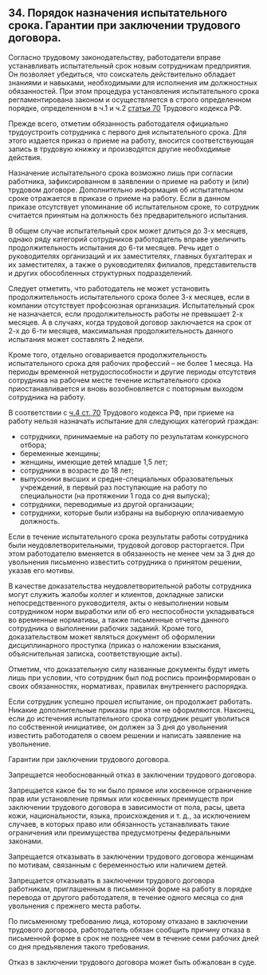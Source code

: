 ﻿## 34. Порядок назначения испытательного срока. Гарантии при заключении трудового договора.

Согласно трудовому законодательству, работодатели вправе устанавливать
испытательный срок новым сотрудникам предприятия. Он позволяет убедиться,
что соискатель действительно обладает знаниями и навыками, необходимыми
для исполнения им должностных обязанностей. При этом процедура установления
испытательного срока регламентирована законом и осуществляется в строго
определенном порядке, определенном в ч.1 и ч.2
[статьи 70](https://zakonrf.info/tk/70/) Трудового кодекса РФ.

Прежде всего, отметим обязанность работодателя официально трудоустроить
сотрудника с первого дня испытательного срока. Для этого издается приказ
о приеме на работу, вносится соответствующая запись в трудовую книжку
и производятся другие необходимые действия.

Назначение испытательного срока возможно лишь при согласии работника,
зафиксированном в заявлении о приеме на работу и (или) трудовом договоре.
Дополнительно информация об испытательном сроке отражается в приказе
о приеме на работу. Если в данном приказе отсутствует упоминание
об испытательном сроке, то сотрудник считается принятым на должность
без предварительного испытания.

В общем случае испытательный срок может длиться до 3-х месяцев, однако
ряду категорий сотрудников работодатель вправе увеличить продолжительность
испытания до 6-ти месяцев. Речь идет о руководителях организаций
и их заместителях, главных бухгалтерах и их заместителях, а также
о руководителях филиалов, представительств и других обособленных
структурных подразделений.

Следует отметить, что работодатель не может установить продолжительность
испытательного срока более 3-х месяцев, если в компании отсутствует
профсоюзная организация. Испытательный срок не назначается,
если продолжительность работы не превышает 2-х месяцев. А в случаях,
когда трудовой договор заключается на срок от 2-х до 6-ти месяцев,
максимальная продолжительность данного испытания может составлять 2 недели.

Кроме того, отдельно оговаривается продолжительность испытательного срока
для рабочих профессий – не более 1 месяца. На периоды временной
нетрудоспособности и другие периоды отсутствия сотрудника на рабочем месте
течение испытательного срока приостанавливается и вновь возобновляется
с повторным выходом сотрудника на работу.

В соответствии с [ч.4 ст. 70](https://zakonrf.info/tk/70/)
Трудового кодекса РФ, при приеме на работу нельзя назначать испытание
для следующих категорий граждан:

- сотрудники, принимаемые на работу по результатам конкурсного отбора;
- беременные женщины;
- женщины, имеющие детей младше 1,5 лет;
- сотрудники в возрасте до 18 лет;
- выпускники высших и средне-специальных образовательных учреждений,
  в первый раз поступающие на работу по специальности (на протяжении
  1 года со дня выпуска);
- сотрудники, переводимые из другой организации;
- сотрудники, которые были избраны на выборную оплачиваемую должность.

Если в течение испытательного срока результаты работы сотрудника были
неудовлетворительными, трудовой договор расторгается. При этом работодателю
вменяется в обязанность не менее чем за 3 дня до увольнения письменно
известить сотрудника о принятом решении, указав его мотивы.

В качестве доказательства неудовлетворительной работы сотрудника
могут служить жалобы коллег и клиентов, докладные записки непосредственного
руководителя, акты о невыполнении новым сотрудником норм выработки или об его
неспособности укладываться во временные нормативы, а также письменные отчеты
данного сотрудника о выполнении рабочих заданий. Кроме того, доказательством
может являться документ об оформлении дисциплинарного проступка (приказ
о наложении взыскания, объяснительная записка, соответствующие акты).

Отметим, что доказательную силу названные документы будут иметь лишь
при условии, что сотрудник был под роспись проинформирован о своих
обязанностях, нормативах, правилах внутреннего распорядка.

Если сотрудник успешно прошел испытание, он продолжает работать. Никакие
дополнительные приказы при этом не оформляются. Наконец, если до истечения
испытательного срока сотрудник решит уволиться по собственной инициативе,
он должен за 3 дня до увольнения известить работодателя о своем решении
и написать заявление на увольнение.

Гарантии при заключении трудового договора.

Запрещается необоснованный отказ в заключении трудового договора.

Запрещается какое бы то ни было прямое или косвенное ограничение прав
или установление прямых или косвенных преимуществ при заключении
трудового договора в зависимости от пола, расы, цвета кожи, национальности,
языка, происхождения и т. д., за исключением случаев,
в которых право или обязанность устанавливать такие ограничения
или преимущества предусмотрены федеральными законами.

Запрещается отказывать в заключении трудового договора женщинам по мотивам,
связанным с беременностью или наличием детей.

Запрещается отказывать в заключении трудового договора работникам,
приглашенным в письменной форме на работу в порядке перевода от другого
работодателя, в течение одного месяца со дня увольнения с прежнего
места работы.

По письменному требованию лица, которому отказано в заключении трудового
договора, работодатель обязан сообщить причину отказа в письменной форме
в срок не позднее чем в течение семи рабочих дней со дня предъявления
такого требования.

Отказ в заключении трудового договора может быть обжалован в суде.
